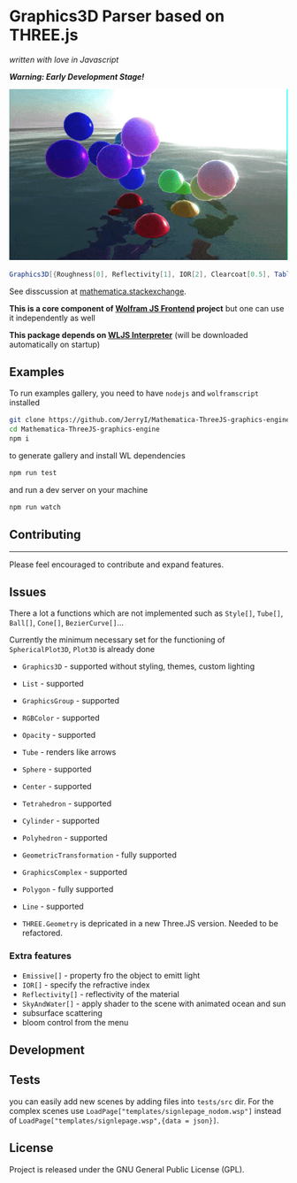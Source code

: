 # Graphics3D Parser based on THREE.js
*written with love in Javascript*

***Warning: Early Development Stage!***

![ocean](imgs/demo.gif)

```mathematica
Graphics3D[{Roughness[0], Reflectivity[1], IOR[2], Clearcoat[0.5], Table[{RGBColor[Normalize[i]], Sphere[i]}, {i, RandomReal[{-5,5}, {40,3}]}], SkyAndWater[]}, Background->None, Lighting->None]
```

See disscussion at [mathematica.stackexchange](https://mathematica.stackexchange.com/a/215025/53728).

__This is a core component of [Wolfram JS Frontend](https://github.com/JerryI/wolfram-js-frontend) project__
but one can use it independently as well

__This package depends on [WLJS Interpreter](https://github.com/JerryI/wljs-interpreter)__ (will be downloaded automatically on startup)

## Examples
To run examples gallery, you need to have `nodejs` and `wolframscript` installed
```bash
git clone https://github.com/JerryI/Mathematica-ThreeJS-graphics-engine
cd Mathematica-ThreeJS-graphics-engine
npm i
```
to generate gallery and install WL dependencies
```bash
npm run test
```
and run a dev server on your machine
```bash
npm run watch
```


## Contributing
------------

Please feel encouraged to contribute and expand features.

Issues
------
There a lot a functions which are not implemented such as ``Style[]``, ``Tube[]``, ``Ball[]``, ``Cone[]``, ``BezierCurve[]``...

Currently the minimum necessary set for the functioning of ``SphericalPlot3D``, ``Plot3D`` is already done
- ``Graphics3D`` - supported without styling, themes, custom lighting
- ``List`` - supported
- ``GraphicsGroup`` - supported
- ``RGBColor`` - supported
- ``Opacity`` - supported
- ``Tube`` - renders like arrows
- ``Sphere`` - supported
- ``Center`` - supported
- ``Tetrahedron`` - supported
- ``Cylinder`` - supported
- ``Polyhedron`` - supported
- ``GeometricTransformation`` - fully supported
- ``GraphicsComplex`` - supported
- ``Polygon`` - fully supported
- ``Line`` - supported


- ``THREE.Geometry`` is depricated in a new Three.JS version. Needed to be refactored.

### Extra features
- ``Emissive[]`` - property fro the object to emitt light
- ``IOR[]`` - specify the refractive index
- ``Reflectivity[]`` - reflectivity of the material
- ``SkyAndWater[]`` - apply shader to the scene with animated ocean and sun
- subsurface scattering
- bloom control from the menu

## Development

## Tests
you can easily add new scenes by adding files into `tests/src` dir. 
For the complex scenes use `LoadPage["templates/signlepage_nodom.wsp"]` instead of `LoadPage["templates/signlepage.wsp",{data = json}]`.

## License

Project is released under the GNU General Public License (GPL).
